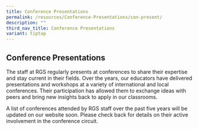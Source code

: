```yaml
---
title: Conference Presentations
permalink: /resources/Conference-Presentations/con-present/
description: ""
third_nav_title: Conference Presentations
variant: tiptap
---
```

<h2>Conference Presentations</h2><p>The staff at RGS regularly presents at conferences to share their expertise and stay current in their fields. Over the years, our educators have delivered presentations and workshops at a variety of international and local conferences. Their participation has allowed them to exchange ideas with peers and bring new insights back to apply in our classrooms.</p><p>A list of conferences attended by RGS staff over the past five years will be updated on our website soon. Please check back for details on their active involvement in the conference circuit.</p>